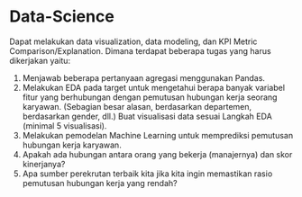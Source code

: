 # Data-Science
Dapat melakukan data visualization, data modeling, dan KPI Metric Comparison/Explanation. Dimana terdapat beberapa tugas yang harus dikerjakan yaitu:
1. Menjawab beberapa pertanyaan agregasi menggunakan Pandas.
2. Melakukan EDA pada target untuk mengetahui berapa banyak variabel fitur yang berhubungan dengan pemutusan hubungan kerja seorang karyawan. (Sebagian besar alasan, berdasarkan departemen, berdasarkan gender, dll.) Buat visualisasi data
sesuai Langkah EDA (minimal 5 visualisasi).
3. Melakukan pemodelan Machine Learning untuk memprediksi pemutusan hubungan kerja karyawan.
4. Apakah ada hubungan antara orang yang bekerja (manajernya) dan skor kinerjanya?
5. Apa sumber perekrutan terbaik kita jika kita ingin memastikan rasio pemutusan hubungan kerja yang rendah?
